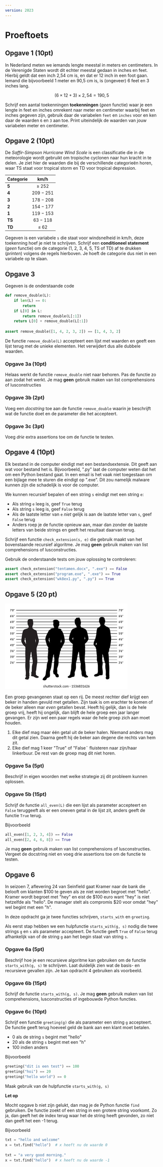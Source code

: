 ```yaml
---
version: 2023
---
```


# Proeftoets

## Opgave 1 (10pt)

In Nederland meten we iemands lengte meestal in meters en centimeters. In de Verenigde Staten wordt dit echter meestal gedaan in inches en feet. Hierbij geldt dat een inch 2,54 cm is, en dat er 12 inch in een foot gaan. Iemand die bijvoorbeeld 1 meter en 90,5 cm is, is (ongeveer) 6 feet en 3 inches lang.

$$
(6 \times 12 + 3) \times 2,54 = 190,5
$$

Schrijf een aantal toekenningen **toekenningen** (*geen* functie) waar je een lengte in feet en inches omrekent naar meter en centimeter waarbij feet en inches gegeven zijn, gebruik daar de variabelen `feet` en `inches` voor en ken daar de waarden `6` en `3` aan toe. Print uiteindelijk de waarden van jouw variabelen meter en centimeter.

## Opgave 2 (10pt)

De *Saffir-Simpson Hurricane Wind Scale* is een classificatie die in de meteorologie wordt gebruikt om tropische cyclonen naar hun kracht in te delen. Je ziet hier de waarden die bij de verschillende categorieën horen, waar TS staat voor tropical storm en TD voor tropical depression.

| **Categorie** |    km/h     |
| ------------- | :---------: |
| **5**         |  $\ge$ 252  |
| **4**         | 209 $-$ 251 |
| **3**         | 178 $-$ 208 |
| **2**         | 154 $-$ 177 |
| **1**         | 119 $-$ 153 |
| **TS**        | 63 $-$ 118  |
| **TD**        |  $\le$ 62   |

Gegeven is een variabele `s` die staat voor windsnelheid in km/h, deze toekenning hoef je niet te schrijven. Schrijf een **conditioneel statement** (*geen* functie) om de categorie (1, 2, 3, 4, 5, TS of TD) af te drukken (*printen*) volgens de regels hierboven. Je hoeft de categorie dus niet in een variabele op te slaan.

## Opgave 3

Gegeven is de onderstaande code

```python
def remove_double(L):
    if len(L) == 0:
        return
    if L[0] in L:
        return remove_double(L[:1])
    return L[0] + remove_double(L[:1])

assert remove_double([1, 4, 2, 3, 2]) == [1, 4, 3, 2]
```

De functie `remove_double(L)` accepteert een lijst met waarden en geeft een lijst terug met de unieke elementen. Het verwijdert dus alle dubbele waarden.

### Opgave 3a (10pt)

Helaas werkt de functie `remove_double` niet naar behoren. Pas de functie zo aan zodat het werkt. Je mag **geen** gebruik maken van list comprehensions of lusconstructies

### Opgave 3b (2pt)

Voeg een *docstring* toe aan de functie `remove_double` waarin je beschrijft wat de functie doet en de parameter die het accepteert.

### Opgave 3c (3pt)

Voeg *drie* extra assertions toe om de functie te testen.

## Opgave 4 (10pt)

Elk bestand in de computer eindigt met een bestandsextensie. Dit geeft aan wat voor bestand het is. Bijvoorbeeld, ".py" laat de computer weten dat het om een Python bestand gaat. In een email is het vaak niet toegestaan om een bijlage mee te sturen die eindigt op ".exe". Dit zou namelijk malware kunnen zijn die schadelijk is voor de computer.

We kunnen recursief bepalen of een string `s` eindigt met een string `e`:

-   Als string `e` leeg is, geef `True` terug
-   Als string `s` leeg is, geef `False` terug
-   Als de laatste letter van `e` *niet* gelijk is aan de laatste letter van `s`, geef `False` terug
-   Anders roep je de functie opnieuw aan, maar dan zonder de laatste letters van beide strings en geeft het resultaat daarvan terug.

Schrijf een functie `check_extension(s, e)` die gebruik maakt van het bovenstaande recursief algoritme. Je mag **geen** gebruik maken van list comprehensions of lusconstructies.

Gebruik de onderstaande tests om jouw oplossing te controleren:

```python
assert check_extension("tentamen.docx", ".exe") == False
assert check_extension("program.exe", ".exe") == True
assert check_extension("wk8ex1.py", ".py") == True
```

## Opgave 5 (20 pt)

![Lineup](images/lineup.png)

Een groep gevangenen staat op een rij. De meest rechter dief krijgt een beker in handen gevuld met getallen. Zijn taak is om erachter te komen of de beker alleen mar *even* getallen bevat. Heeft hij gelijk, dan is de hele groep vrij, heeft hij ongelijk, dan blijft de hele groep een jaar langer gevangen. Er zijn wel een paar regels waar de hele groep zich aan moet houden.

1.  Elke dief mag maar één getal uit de beker halen. Niemand anders mag dit getal zien. Daarna geeft hij de beker aan degene die rechts van hem zit.
2.  Elke dief mag 1 keer "True" of "False¨ fluisteren naar zijn/haar linkerbuur. De rest van de groep mag dit niet horen.

### Opgave 5a (5pt)

Beschrijf in eigen woorden met welke strategie zij dit probleem kunnen oplossen.

### Opgave 5b (15pt)

Schrijf de functie `all_even(L)` die een lijst als parameter accepteert en `False` teruggeeft als er een oneven getal in de lijst zit, anders geeft de functie `True` terug.

Bijvoorbeeld

```python
all_even([1, 2, 3, 4]) == False
all_even([2, 4, 6, 8]) == True
```

Je mag **geen** gebruik maken van list comprehensions of lusconstructies. Vergeet de docstring niet en voeg drie assertions toe om de functie te testen.

## Opgave 6

In seizoen 7, aflevering 24 van Seinfield gaat Kramer naar de bank die belooft om klanten \$100 te geven als ze niet worden begroet met "hello". Kramer wordt begroet met "hey" en eist de \$100 euro want "hey" is niet hetzelfde als "hello". De manager stelt als compromis $20 voor omdat "hey" wel begint met een "h".

In deze opdracht ga je twee functies schrijven, `starts_with` en `greeting`.

Als eerst stap hebben we een hulpfunctie `starts_with(g, s)` nodig die twee strings `g` en `s` als parameter accepteert. De functie geeft `True` of `False` terug afhankelijk van of de string `g` aan het begin staat van string `s`.

### Opgave 6a (5pt)

Beschrijf hoe je een recursieve algoritme kan gebruiken om de functie `starts_with(g, s)` te schrijven. Laat duidelijk zien wat de basis- en recursieve gevallen zijn. Je kan opdracht 4 gebruiken als voorbeeld.

### Opgave 6b (15pt)

Schrijf de functie `starts_with(g, s)`. Je mag **geen** gebruik maken van list comprehensions, lusconstructies of ingebouwde Python functies.

### Opgave 6c (10pt)

Schrijf een functie `greeting(g)` die als parameter een string `g` accepteert. De functie geeft terug hoeveel geld de bank aan een klant moet betalen.

 -  0 als de string `s` begint met "hello"
 -  20 als de string `s` begint met een "h"
 -  100 indien anders

Bijvoorbeeld

```python
greeting("dit is een test") == 100
greeting("hoi") == 20
greeting("hello world") == 0
```

Maak gebruik van de hulpfunctie `starts_with(g, s)`

**Let op**

Mocht opgave b niet zijn gelukt, dan mag je de Python functie `find` gebruiken. De functie zoekt of een string in een grotere string voorkomt. Zo ja, dan geeft het de index terug waar het de string heeft gevonden, zo niet dan geeft het een -1 terug.

Bijvoorbeeld

```python
txt = "hello and welcome"
x = txt.find("hello")  # x heeft nu de waarde 0

txt = "a very good morning."
x = txt.find("hello")  # x heeft nu de waarde -1
```
